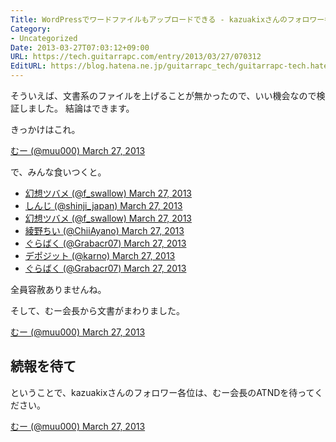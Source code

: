 ```yaml
---
Title: WordPressでワードファイルもアップロードできる - kazuakixさんのフォロワー各位
Category:
- Uncategorized
Date: 2013-03-27T07:03:12+09:00
URL: https://tech.guitarrapc.com/entry/2013/03/27/070312
EditURL: https://blog.hatena.ne.jp/guitarrapc_tech/guitarrapc-tech.hatenablog.com/atom/entry/6802418398340423951
---
```



そういえば、文書系のファイルを上げることが無かったので、いい機会なので検証しました。
結論はできます。

きっかけはこれ。

[むー (@muu000) March 27, 2013](https://twitter.com/muu000/status/316798556696637440)

で、みんな食いつくと。

* [幻想ツバメ (@f_swallow) March 27, 2013](https://twitter.com/f_swallow/status/316796997577347072)
* [しんじ (@shinji_japan) March 27, 2013](https://twitter.com/shinji_japan/status/316797502714171392)
* [幻想ツバメ (@f_swallow) March 27, 2013](https://twitter.com/f_swallow/status/316797641470119936)
* [綾野ちい (@ChiiAyano) March 27, 2013](https://twitter.com/ChiiAyano/status/316800515403026433)
* [ぐらばく (@Grabacr07) March 27, 2013](https://twitter.com/Grabacr07/status/316800827912224768)
* [デポジット (@karno) March 27, 2013](https://twitter.com/karno/status/316801680232546304)
* [ぐらばく (@Grabacr07) March 27, 2013](https://twitter.com/Grabacr07/status/316801927893618688)

全員容赦ありませんね。

そして、むー会長から文書がまわりました。

[むー (@muu000) March 27, 2013](https://twitter.com/muu000/status/316809145833627648)


## 続報を待て

ということで、kazuakixさんのフォロワー各位は、むー会長のATNDを待ってください。

[むー (@muu000) March 27, 2013](https://twitter.com/muu000/status/316811605176373248)
